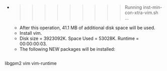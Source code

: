 * >>>>>>>>> Running inst-min-con-xtra-vim.sh ...
  * After this operation, 41.1 MB of additional disk space will be used.
  * Install vim.
  * Disk size = 3923092K. Space Used = 53028K. Runtime = 00:00:00:03.
  * The following NEW packages will be installed:
  ```bash
libgpm2 vim vim-runtime
  ```

